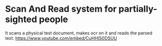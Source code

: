 # Scan And Read system for partially-sighted people
It scans a physical text document, makes ocr on it and reads the parsed text.
https://www.youtube.com/embed/CuHHIS0DSUU
